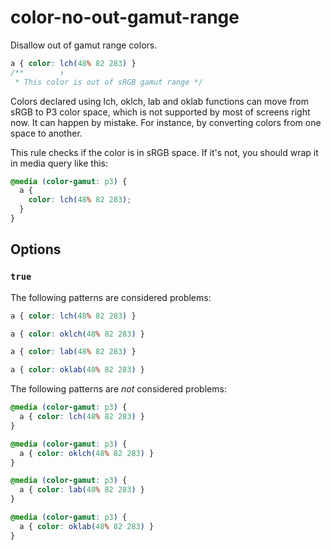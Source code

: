 # color-no-out-gamut-range

Disallow out of gamut range colors.

<!-- prettier-ignore -->
```css
a { color: lch(48% 82 283) }
/**        ↑
 * This color is out of sRGB gamut range */
```

Colors declared using lch, oklch, lab and oklab functions can move from sRGB to P3 color space, which is not supported by most of screens right now. It can happen by mistake. For instance, by converting colors from one space to another.

This rule checks if the color is in sRGB space. If it's not, you should wrap it in media query like this:

```css
@media (color-gamut: p3) {
  a {
    color: lch(48% 82 283);
  }
}
```

## Options

### `true`

The following patterns are considered problems:

<!-- prettier-ignore -->
```css
a { color: lch(48% 82 283) }
```

<!-- prettier-ignore -->
```css
a { color: oklch(48% 82 283) }
```

<!-- prettier-ignore -->
```css
a { color: lab(48% 82 283) }
```

<!-- prettier-ignore -->
```css
a { color: oklab(48% 82 283) }
```

The following patterns are _not_ considered problems:

<!-- prettier-ignore -->
```css
@media (color-gamut: p3) {
  a { color: lch(48% 82 283) }
}
```

<!-- prettier-ignore -->
```css
@media (color-gamut: p3) {
  a { color: oklch(48% 82 283) }
}
```

<!-- prettier-ignore -->
```css
@media (color-gamut: p3) {
  a { color: lab(48% 82 283) }
}
```

<!-- prettier-ignore -->
```css
@media (color-gamut: p3) {
  a { color: oklab(48% 82 283) }
}
```
